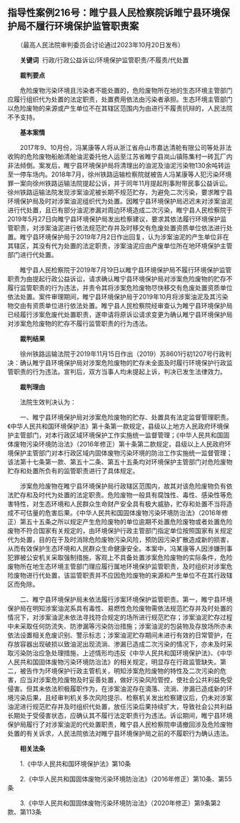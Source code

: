 ## 指导性案例216号：睢宁县人民检察院诉睢宁县环境保护局不履行环境保护监管职责案  

　　（最高人民法院审判委员会讨论通过2023年10月20日发布）

　　**关键词**  行政/行政公益诉讼/环境保护监管职责/不履责/代处置

　　**裁判要点**

　　危险废物污染环境且污染者不能处置的，危险废物所在地的生态环境主管部门应履行组织代为处置的法定职责，处置费用依法由污染者承担。生态环境主管部门以危险废物的来源或产生单位不在其辖区范围内为由进行不履责抗辩的，人民法院不予支持。

　　**基本案情**

　　2017年9、10月份，冯某康等人将从浙江省舟山市嘉达清舱有限公司等处非法收购的危险废物船舶清舱油泥委托他人运至江苏省睢宁县岚山镇陈集村一砖瓦厂内非法倾倒。案发后，睢宁县环境保护局将清理出的油泥及油泥污染物130余吨转运至一停车场内。2018年7月，徐州铁路运输检察院就被告人冯某康等人犯污染环境罪一案向徐州铁路运输法院提起公诉，并于同年11月提起刑事附带民事公益诉讼。徐州铁路运输法院发现涉案油泥被长期不规范贮存，为避免二次污染，要求睢宁县环境保护局及时对涉案油泥组织代为处置。因睢宁县环境保护局迟迟未对涉案油泥进行代处置，且已有部分油泥渗漏对周边环境造成二次污染，睢宁县人民检察院于2019年5月27日向睢宁县环境保护局发出检察建议，要求其依法履行环境保护监管职责，对涉案油泥进行依法规范贮存并及时移交有危废处置资质单位依法进行处置。睢宁县环境保护局于2019年7月2日作出回复，认为涉案油泥的产生单位非在其辖区，其没有代为处置的法定职责，涉案油泥应由产废单位所在地环境保护主管部门进行代处置。

　　睢宁县人民检察院于2019年7月19日以睢宁县环境保护局不履行环境保护监管职责为由提起行政公益诉讼，请求确认睢宁县环境保护局对涉案危险废物的贮存不履行监管职责的行为违法，并责令其将涉案危险废物尽快移交有危废处置资质单位依法处置。案件审理期间，睢宁县环境保护局于2019年10月将涉案油泥及其污染物交由有资质单位进行依法处置。睢宁县人民检察院经审查认为睢宁县环境保护局已经履行涉案危废代处置职责，遂申请将原诉讼请求变更为确认睢宁县环境保护局对涉案危险废物的贮存不履行监管职责的行为违法。

　　**裁判结果**

　　徐州铁路运输法院于2019年11月15日作出（2019）苏8601行初1207号行政判决：确认睢宁县环境保护局对涉案危险废物的贮存未全面及时履行环境保护行政监管职责的行为违法。宣判后，双方当事人均未提起上诉，判决已发生法律效力。

　　**裁判理由**

　　法院生效判决认为：

　　一、睢宁县环境保护局对涉案危险废物的贮存、处置具有法定监督管理职责。《中华人民共和国环境保护法》第十条第一款规定，县级以上地方人民政府环境保护主管部门，对本行政区域环境保护工作实施统一监督管理；《中华人民共和国固体废物污染环境防治法》（2016年修正）第十条第二款规定，县级以上人民政府环境保护主管部门对本行政区域内固体废物污染环境的防治工作实施统一监督管理；该法第十七条第一款、第五十二条、第五十五条均对环境保护主管部门对危险废物贮存和处置所负有的监管职责进行了具体规定。

　　涉案危险废物在睢宁县环境保护局行政辖区范围内，故其对该危险废物负有依法贮存和及时代为处置的法定职责。危险废物一般具有腐蚀性、毒性、感染性等危害特性，对生态环境和人民群众生命财产安全具有极大威胁，贮存和处置不当将造成不可估量的危害后果。《中华人民共和国固体废物污染环境防治法》（2016年修正）第五十五条之所以规定产生危险废物的单位逾期不处置危险废物或者处置危险废物不符合国家有关规定的，由环境保护行政主管部门指定单位按照国家有关规定代为处置，目的在于及时消除危险废物污染风险，预防因污染扩散造成新的损害，从而有效保护生态环境和人民群众生命健康安全。本案中，冯某康等人因涉嫌刑事犯罪被公安机关采取强制措施，客观上不具备处置涉案危险废物的实际条件，危险废物所在地生态环境主管部门理应履行属地环境保护监管职责，及时组织对涉案危险废物进行代处置，该监管职责并不应因危险废物的来源和产生单位不在其行政辖区而免除。

　　二、睢宁县环境保护局未依法履行涉案环境保护监管职责。第一，睢宁县环境保护局在明知涉案油泥系具有毒性、易燃性危险废物需依法规范贮存并及时处置的情况下，对涉案油泥未依法寻找符合规定的场所进行规范贮存；涉案油泥贮存过程中未采取任何防流失、防渗漏等污染防治措施；涉案油泥的包装物及存放场所亦未依法设置相关危废识别、警示标志；涉案油泥贮存期间未进行有效的日常管护，在存放容器出现破损以致油泥出现流淌、渗漏已造成二次污染的情况下，亦未及时采取污染防治应急处理措施，上述情形均违反《中华人民共和国环境保护法》、《中华人民共和国固体废物污染环境防治法》的相关规定，明显存在行政监管缺失。第二，被告作为环境保护行政主管机关，明知涉案危险废物的特性及二次污染的危害，应当对涉案危险废物及时妥善处置，做好污染风险管控，使社会公共利益免受侵害。但其未依法积极履职作为，在涉案油泥存在滴落、流淌、渗漏已造成新的环境污染后果，且经审判机关多次风险提示、检察机关发出检察建议后，仍未对涉案油泥进行规范贮存并及时组织代处置，放任污染后果持续扩大，导致社会公共利益长期处于受侵害状态，应确认其不履行法定职责行为违法。诉讼期间，睢宁县环境保护局履行了对涉案油泥的代处置职责，睢宁县人民检察院申请撤回涉及危险废物处置的有关诉求，人民法院依法对睢宁县环境保护局之前的不履职行为确认违法。

　　**相关法条**

　　1.《中华人民共和国环境保护法》第10条

　　2.《中华人民共和国固体废物污染环境防治法》（2016年修正）第10条、第55条

　　3.《中华人民共和国固体废物污染环境防治法》（2020年修正）第9条第2款、第113条
